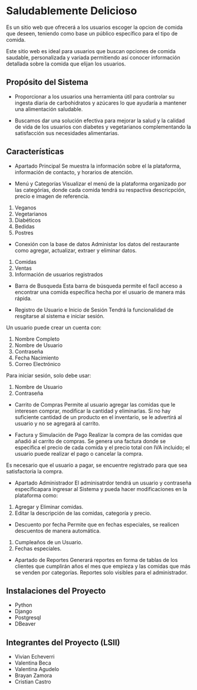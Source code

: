 # Saludablemente Delicioso

Es un sitio web que ofrecerá a los usuarios escoger la opcion de comida que deseen, teniendo como base un público específico para el tipo de comida.

Este sitio web es ideal para usuarios que buscan opciones de comida saudable, personalizada y variada permitiendo así conocer información detallada sobre la comida que elijan los usuarios.

## Propósito del Sistema 

- Proporcionar a los usuarios una herramienta útil para controlar su ingesta diaria de carbohidratos y azúcares lo que ayudaría a mantener una alimentación saludable.

- Buscamos dar una solución efectiva para mejorar la salud y la calidad de vida de los usuarios con diabetes y vegetarianos complementando la satisfacción sus necesidades alimentarias.


## Características 

- Apartado Principal
Se muestra la información sobre el la plataforma, información de contacto, y horarios de atención. 

- Menú y Categorías
Visualizar el menú de la plataforma organizado por las categórías, donde cada comida tendrá su respactiva descricpción, precio e imagen de referencia.

1. Veganos
2. Vegetarianos
3. Diabéticos 
4. Bedidas
5. Postres

- Conexión con la base de datos
Administar los datos del restaurante como agregar, actualizar, extraer y eliminar datos.

1. Comidas
2. Ventas
3. Información de usuarios registrados

- Barra de Busqueda
Esta barra de búsqueda permite el facíl acceso a encontrar una comida específica hecha por el usuario de manera más rápida.

- Registro de Usuario e Inicio de Sesión
Tendrá la funcionalidad de resgitarse al sistema e iniciar sesión.

Un usuario puede crear un cuenta con:

1. Nombre Completo
2. Nombre de Usuario
3. Contraseña
4. Fecha Nacimiento
5. Correo Electrónico

Para iniciar sesión, solo debe usar:

1. Nombre de Usuario
2. Contraseña

- Carrito de Compras
Permite al usuario agregar las comidas que le interesen comprar, modificar la cantidad y eliminarlas. Si no hay suficiente cantidad de un producto en el inventario, se le advertirá al usuario y no se agregará al carrito.

- Factura y Simulación de Pago
Realizar la compra de las comidas que añadió al carrito de compras. Se genera una factura donde se especifica el precio de cada comida y el precio total con IVA incluido; el usuario puede realizar el pago o cancelar la compra. 

Es necesario que el usuario a pagar, se encuentre registrado para que sea satisfactoria la compra.

- Apartado Administrador
El adminisatrdor tendrá un usuario y contraseña específicapara ingresar al Sistema y pueda hacer modificaciones en la plataforma como:

1. Agregar y Eliminar comidas.
2. Editar la descripción de las comidas, categoría y precio. 

- Descuento por fecha
Permite que en fechas especiales, se realicen descuentos de manera automática. 

1. Cumpleaños de un Usuario.
2. Fechas especiales.

- Apartado de Reportes
Generará reportes en forma de tablas de los clientes que cumplirán años el mes que empieza y las comidas que más se venden por categorías. Reportes solo visibles para el administrador.

## Instalaciones del Proyecto

- Python
- Django
- Postgresql 
- DBeaver

## Integrantes del Proyecto (LSII)

- Vivian Echeverri 
- Valentina Beca
- Valentina Agudelo
- Brayan Zamora
- Cristian Castro 

